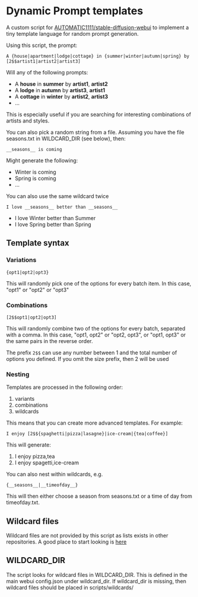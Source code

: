 # Dynamic Prompt templates

A custom script for [AUTOMATIC1111/stable-diffusion-webui](https://github.com/AUTOMATIC1111/stable-diffusion-webui) to implement a tiny template language for random prompt generation. 

Using this script, the prompt:

	A {house|apartment|lodge|cottage} in {summer|winter|autumn|spring} by [2$$artist1|artist2|artist3]

Will any of the following prompts:

- A **house** in **summer** by **artist1**, **artist2**
- A **lodge** in **autumn** by **artist3**, **artist1**
- A **cottage** in **winter** by **artist2**, **artist3**
- ...

This is especially useful if you are searching for interesting combinations of artists and styles.

You can also pick a random string from a file. Assuming you have the file seasons.txt in WILDCARD_DIR (see below), then:

    __seasons__ is coming

Might generate the following:

- Winter is coming
- Spring is coming
- ...

You can also use the same wildcard twice

    I love __seasons__ better than __seasons__

- I love Winter better than Summer
- I love Spring better than Spring



## Template syntax

### Variations
	{opt1|opt2|opt3}

This will randomly pick one of the options for every batch item.  In this case, "opt1" or "opt2" or "opt3"

### Combinations
	[2$$opt1|opt2|opt3]

This will randomly combine two of the options for every batch, separated with a comma.  In this case, "opt1, opt2" or "opt2, opt3", or "opt1, opt3" or the same pairs in the reverse order.

The prefix `2$$` can use any number between 1 and the total number of options you defined. If you omit the size prefix, then 2 will be used

### Nesting
Templates are processed in the following order:
1. variants
2. combinations
3. wildcards

This means that you can create more advanced templates. For example:

    I enjoy [2$${spaghetti|pizza|lasagne}|ice-cream|{tea|coffee}]

This will generate:
1. I enjoy pizza,tea
2. I enjoy spagetti,ice-cream

You can also nest within wildcards, e.g.

    {__seasons__|__timeofday__}

This will then either choose a season from seasons.txt or a time of day from timeofday.txt.

## Wildcard files
Wildcard files are not provided by this script as lists exists in other repositories. A good place to start looking is [here](https://github.com/jtkelm2/stable-diffusion-webui-1/tree/master/scripts/wildcards)

## WILDCARD_DIR
The script looks for wildcard files in WILDCARD_DIR. This is defined in the main webui config.json under wildcard_dir. If wildcard_dir is missing, then wildcard files should be placed in scripts/wildcards/
